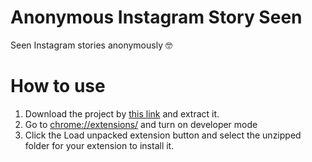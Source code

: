 # Anonymous Instagram Story Seen
Seen Instagram stories anonymously 🤓

# How to use 

1. Download the project by [this link](https://github.com/Kiyarakks/Anonymous-Instagram-Story-Seen.git/archive/master.zip) and extract it.
2. Go to [chrome://extensions/](chrome://extensions/) and turn on developer mode
3. Click the Load unpacked extension button and select the unzipped folder for your extension to install it.
